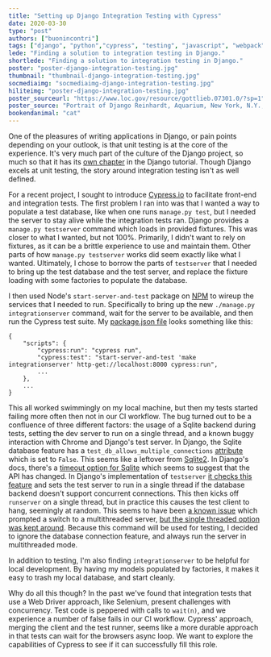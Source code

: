 ```yaml
---
title: "Setting up Django Integration Testing with Cypress"
date: 2020-03-30
type: "post"
authors: ["buonincontri"]
tags: ["django", "python","cypress", "testing", "javascript", "webpack"]
lede: "Finding a solution to integration testing in Django."
shortlede: "Finding a solution to integration testing in Django."
poster: "poster-django-integration-testing.jpg"
thumbnail: "thumbnail-django-integration-testing.jpg"
socmediaimg: "socmediaimg-django-integration-testing.jpg"
hiliteimg: "poster-django-integration-testing.jpg"
poster_sourceurl: "https://www.loc.gov/resource/gottlieb.07301.0/?sp=1"
poster_source: "Portrait of Django Reinhardt, Aquarium, New York, N.Y., ca. Nov. 1946, LOC"
bookendanimal: "cat"
---
```

One of the pleasures of writing applications in Django, or pain points depending
on your outlook, is that unit testing is at the core of the experience. It's
very much part of the culture of the Django project, so much so that it has its
[own chapter](https://docs.djangoproject.com/en/3.0/intro/tutorial05/) in the
Django tutorial. Though Django excels at unit testing, the story around
integration testing isn't as well defined.

For a recent project, I sought to introduce [Cypress.io](https://cypress.io) to
facilitate front-end and integration tests. The first problem I ran into was
that I wanted a way to populate a test database, like when one runs `manage.py
test`, but I needed the server to stay alive while the integration tests ran.
Django provides a `manage.py testserver` command which loads in provided
fixtures. This was closer to what I wanted, but not 100%. Primarily, I didn't
want to rely on fixtures, as it can be a brittle experience to use and maintain
them. Other parts of how `manage.py testserver` works did seem exactly like
what I wanted. Ultimately, I chose to borrow the parts of `testserver` that I
needed to bring up the test database and the test server, and replace the
fixture loading with some factories to populate the database.

I then used Node's `start-server-and-test` package on
[NPM](https://www.npmjs.com/package/start-server-and-test) to wireup the
services that I needed to run. Specifically to bring up the new `./manage.py
integrationserver` command, wait for the server to be available, and then run
the Cypress test suite. My [package.json file](https://github.com/ccnmtl/locustempus/blob/f1374543a66a36ad96d9ac86dcaa6f782817efce/package.json#L11)
looks something like this:
```
{
    "scripts": {
        "cypress:run": "cypress run",
        "cypress:test": "start-server-and-test 'make integrationserver' http-get://localhost:8000 cypress:run",
        ...
    },
    ...
}
```

This all worked swimmingly on my local machine, but then my tests started
failing more often then not in our CI workflow. The bug turned out to be a
confluence of three different factors: the usage of a Sqlite
backend during tests, setting the dev server to run on a single thread, and a
known buggy interaction with Chrome and Django's test server. In Django, the
Sqlite database feature has a `test_db_allows_multiple_connections`
[attribute](https://github.com/django/django/blob/3.0/django/db/backends/sqlite3/features.py#L11)
which is set to `False`. This seems like a leftover from
[Sqlite2](https://www.sqlite.org/lockingv3.html). In Django's docs, there's a
[timeout option for Sqlite](https://docs.djangoproject.com/en/3.0/ref/databases/#database-is-locked-errors)
which seems to suggest that the API has changed. In Django's implementation of
`testserver` [it checks this feature](https://github.com/django/django/blob/3.0/django/core/management/commands/testserver.py#L46)
and sets the test server to run in a single thread if the database backend
doesn't support concurrent connections. This then kicks off `runserver` on a
single thread, but in practice this causes the test client to hang, seemingly
at random. This seems to have been [a known issue](https://code.djangoproject.com/ticket/16099)
which prompted a switch to a multithreaded server, 
[but the single threaded option was kept around](https://github.com/django/django/commit/ce165f7bbf0c481a20db6b4b9f764b8bb89348ba#diff-f6d1c75ec606389da5af6558bf57f171).
Because this command will be used for testing, I decided to ignore the database
connection feature, and always run the server in multithreaded mode.

In addition to testing, I'm also finding `integrationserver` to be helpful for
local development. By having my models populated by factories, it makes it easy to
trash my local database, and start cleanly.

Why do all this though? In the past we've found that integration tests that use
a Web Driver approach, like Selenium, present challenges with concurrency. Test
code is peppered with calls to `wait(n)`, and we experience a number of false
fails in our CI workflow. Cypress' approach, merging the client and the test
runner, seems like a more durable approach in that tests can wait for the
browsers async loop. We want to explore the capabilities of Cypress to see if
it can successfully fill this role.

